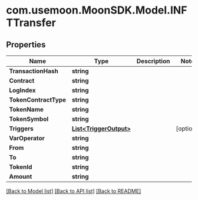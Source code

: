 # com.usemoon.MoonSDK.Model.INFTTransfer

## Properties

Name | Type | Description | Notes
------------ | ------------- | ------------- | -------------
**TransactionHash** | **string** |  | 
**Contract** | **string** |  | 
**LogIndex** | **string** |  | 
**TokenContractType** | **string** |  | 
**TokenName** | **string** |  | 
**TokenSymbol** | **string** |  | 
**Triggers** | [**List&lt;TriggerOutput&gt;**](TriggerOutput.md) |  | [optional] 
**VarOperator** | **string** |  | 
**From** | **string** |  | 
**To** | **string** |  | 
**TokenId** | **string** |  | 
**Amount** | **string** |  | 

[[Back to Model list]](../README.md#documentation-for-models) [[Back to API list]](../README.md#documentation-for-api-endpoints) [[Back to README]](../README.md)

